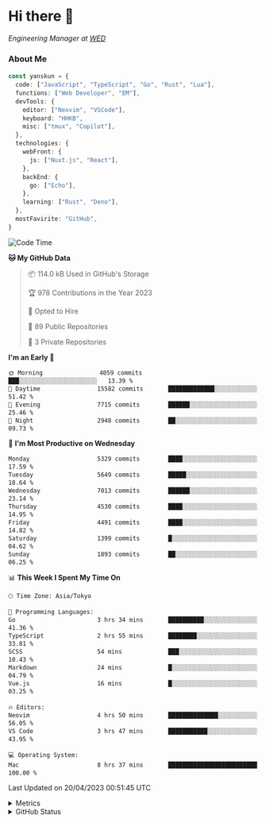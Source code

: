 # Hi there&nbsp;:wave:

<!-- ![Alt text](https://spotify-recently-played-readme.vercel.app/api?user=31kynbuubkiu3r4qh4hjuaglhfay) -->

_Engineering Manager at [WED](https://github.com/wedinc)_

### About Me

```ts
const yanskun = {
  code: ["JavaScript", "TypeScript", "Go", "Rust", "Lua"],
  functions: ["Web Developer", "EM"],
  devTools: {
    editor: ["Neovim", "VSCode"],
    keyboard: "HHKB",
    misc: ["tmux", "Copilot"],
  },
  technologies: {
    webFront: {
      js: ["Nuxt.js", "React"],
    },
    backEnd: {
      go: ["Echo"],
    },
    learning: ["Rust", "Deno"],
  },
  mostFavirite: "GitHub",
}
```

<!--START_SECTION:waka-->
![Code Time](http://img.shields.io/badge/Code%20Time-267%20hrs%2016%20mins-blue)

**🐱 My GitHub Data** 

> 📦 114.0 kB Used in GitHub's Storage 
 > 
> 🏆 978 Contributions in the Year 2023
 > 
> 💼 Opted to Hire
 > 
> 📜 89 Public Repositories 
 > 
> 🔑 3 Private Repositories 
 > 
**I'm an Early 🐤** 

```text
🌞 Morning                4059 commits        ███░░░░░░░░░░░░░░░░░░░░░░   13.39 % 
🌆 Daytime                15582 commits       █████████████░░░░░░░░░░░░   51.42 % 
🌃 Evening                7715 commits        ██████░░░░░░░░░░░░░░░░░░░   25.46 % 
🌙 Night                  2948 commits        ██░░░░░░░░░░░░░░░░░░░░░░░   09.73 % 
```
📅 **I'm Most Productive on Wednesday** 

```text
Monday                   5329 commits        ████░░░░░░░░░░░░░░░░░░░░░   17.59 % 
Tuesday                  5649 commits        █████░░░░░░░░░░░░░░░░░░░░   18.64 % 
Wednesday                7013 commits        ██████░░░░░░░░░░░░░░░░░░░   23.14 % 
Thursday                 4530 commits        ████░░░░░░░░░░░░░░░░░░░░░   14.95 % 
Friday                   4491 commits        ████░░░░░░░░░░░░░░░░░░░░░   14.82 % 
Saturday                 1399 commits        █░░░░░░░░░░░░░░░░░░░░░░░░   04.62 % 
Sunday                   1893 commits        ██░░░░░░░░░░░░░░░░░░░░░░░   06.25 % 
```


📊 **This Week I Spent My Time On** 

```text
🕑︎ Time Zone: Asia/Tokyo

💬 Programming Languages: 
Go                       3 hrs 34 mins       ██████████░░░░░░░░░░░░░░░   41.36 % 
TypeScript               2 hrs 55 mins       ████████░░░░░░░░░░░░░░░░░   33.81 % 
SCSS                     54 mins             ███░░░░░░░░░░░░░░░░░░░░░░   10.43 % 
Markdown                 24 mins             █░░░░░░░░░░░░░░░░░░░░░░░░   04.79 % 
Vue.js                   16 mins             █░░░░░░░░░░░░░░░░░░░░░░░░   03.25 % 

🔥 Editors: 
Neovim                   4 hrs 50 mins       ██████████████░░░░░░░░░░░   56.05 % 
VS Code                  3 hrs 47 mins       ███████████░░░░░░░░░░░░░░   43.95 % 

💻 Operating System: 
Mac                      8 hrs 37 mins       █████████████████████████   100.00 % 
```


 Last Updated on 20/04/2023 00:51:45 UTC
<!--END_SECTION:waka-->

<details>
  <summary>Metrics</summary>
  <img src="https://github.com/yanskun/yanskun/blob/main/github-metrics.svg" alt="Metrics">
</details>

<details>
  <summary>GitHub Status</summary>
  <picture>
    <source media="(prefers-color-scheme: dark)" srcset="https://raw.githubusercontent.com/yanskun/yanskun/master/profile-summary-card-output/nord_dark/0-profile-details.svg">
   <img src="https://raw.githubusercontent.com/yanskun/yanskun/master/profile-summary-card-output/default/0-profile-details.svg">
  </picture>
  <br>
  <picture>
    <source media="(prefers-color-scheme: dark)" srcset="https://raw.githubusercontent.com/yanskun/yanskun/master/profile-summary-card-output/nord_dark/1-repos-per-language.svg">
   <img src="https://raw.githubusercontent.com/yanskun/yanskun/master/profile-summary-card-output/default/1-repos-per-language.svg">
  </picture>
  <picture>
    <source media="(prefers-color-scheme: dark)" srcset="https://raw.githubusercontent.com/yanskun/yanskun/master/profile-summary-card-output/nord_dark/2-most-commit-language.svg">
   <img src="https://raw.githubusercontent.com/yanskun/yanskun/master/profile-summary-card-output/default/2-most-commit-language.svg">
  </picture>
  <br>
  <picture>
    <source media="(prefers-color-scheme: dark)" srcset="https://raw.githubusercontent.com/yanskun/yanskun/master/profile-summary-card-output/nord_dark/3-stats.svg">
   <img src="https://raw.githubusercontent.com/yanskun/yanskun/master/profile-summary-card-output/default/3-stats.svg">
  </picture>
  <picture>
    <source media="(prefers-color-scheme: dark)" srcset="https://raw.githubusercontent.com/yanskun/yanskun/master/profile-summary-card-output/nord_dark/4-productive-time.svg">
   <img src="https://raw.githubusercontent.com/yanskun/yanskun/master/profile-summary-card-output/default/4-productive-time.svg">
  </picture>
</details>
